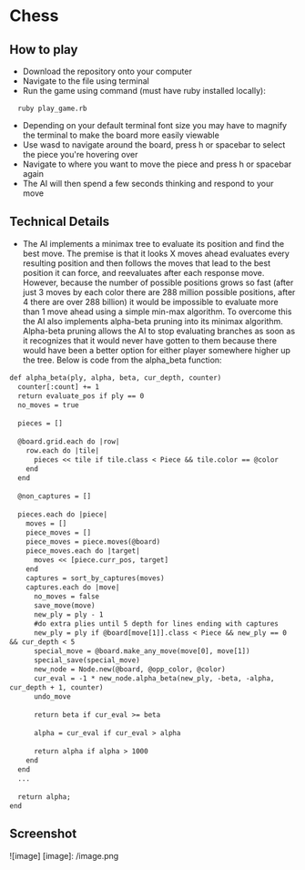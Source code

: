 # Chess

## How to play

- Download the repository onto your computer
- Navigate to the file using terminal
- Run the game using command (must have ruby installed locally):
```
  ruby play_game.rb
```
- Depending on your default terminal font size you may have to magnify the terminal to make the board more easily viewable
- Use wasd to navigate around the board, press h or spacebar to select the piece you're hovering over
- Navigate to where you want to move the piece and press h or spacebar again
- The AI will then spend a few seconds thinking and respond to your move

## Technical Details

- The AI implements a minimax tree to evaluate its position and find the best move. The premise is that it looks X moves ahead evaluates every resulting position and then follows the moves that lead to the best position it can force, and reevaluates after each response move.  However, because the number of possible positions grows so fast (after just 3 moves by each color there are 288 million possible positions, after 4 there are over 288 billion) it would be impossible to evaluate more than 1 move ahead using a simple min-max algorithm. To overcome this the AI also implements alpha-beta pruning into its minimax algorithm. Alpha-beta pruning allows the AI to stop evaluating branches as soon as it recognizes that it would never have gotten to them because there would have been a better option for either player somewhere higher up the tree. Below is code from the alpha_beta function:

```
def alpha_beta(ply, alpha, beta, cur_depth, counter)
  counter[:count] += 1
  return evaluate_pos if ply == 0
  no_moves = true

  pieces = []

  @board.grid.each do |row|
    row.each do |tile|
      pieces << tile if tile.class < Piece && tile.color == @color
    end
  end

  @non_captures = []

  pieces.each do |piece|
    moves = []
    piece_moves = []
    piece_moves = piece.moves(@board)
    piece_moves.each do |target|
      moves << [piece.curr_pos, target]
    end
    captures = sort_by_captures(moves)
    captures.each do |move|
      no_moves = false
      save_move(move)
      new_ply = ply - 1
      #do extra plies until 5 depth for lines ending with captures
      new_ply = ply if @board[move[1]].class < Piece && new_ply == 0 && cur_depth < 5
      special_move = @board.make_any_move(move[0], move[1])
      special_save(special_move)
      new_node = Node.new(@board, @opp_color, @color)
      cur_eval = -1 * new_node.alpha_beta(new_ply, -beta, -alpha, cur_depth + 1, counter)
      undo_move

      return beta if cur_eval >= beta

      alpha = cur_eval if cur_eval > alpha

      return alpha if alpha > 1000
    end
  end
  ...

  return alpha;
end
```

## Screenshot

![image]
[image]: /image.png
